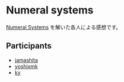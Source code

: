 # Numeral systems

[Numeral Systems](https://github.com/jamashita/griglia/tree/main/problems/numeral-systems) を解いた各人による感想です。

## Participants

* [jamashita](jamashita.md)
* [yoshixmk](yoshixmk.md)
* [ky](ky.md)
